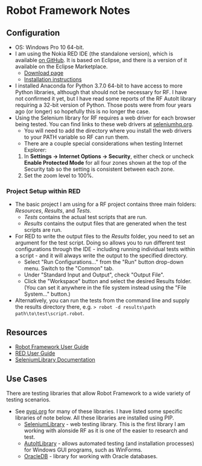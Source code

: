 # Robot Framework Notes

## Configuration
* OS: Windows Pro 10 64-bit.
* I am using the Nokia RED IDE (the standalone version), which is available [on GitHub](https://github.com/nokia/RED). It is based on Eclipse, and there is a version of it available on the Eclipse Marketplace.
  * [Download page](https://github.com/nokia/RED/releases/tag/0.8.9)
  * [Installation instructions](https://github.com/nokia/RED/blob/master/installation.md)
* I installed Anaconda for Python 3.7.0 64-bit to have access to more Python libraries, although that should not be necessary for RF. I have not confirmed it yet, but I have read some reports of the RF AutoIt library requiring a 32-bit version of Python. Those posts were from four years ago (or longer) so hopefully this is no longer the case.
* Using the Selenium library for RF requires a web driver for each browser being tested. You can find links to these web drivers at [seleniumhq.org](https://www.seleniumhq.org/download/).
  * You will need to add the directory where you install the web drivers to your PATH variable so RF can run them.
  * There are a couple special considerations when testing Internet Explorer:
   1. In __Settings -> Internet Options -> Security__, either check or uncheck __Enable Protected Mode__ for all four zones shown at the top of the Security tab so the setting is consistent between each zone.
   1. Set the zoom level to 100%.

### Project Setup within RED
* The basic project I am using for a RF project contains three main folders: _Resources_, _Results_, and _Tests_.
  * _Tests_ contains the actual test scripts that are run.
  * _Results_ contains the output files that are generated when the test scripts are run. 
* For RED to write the output files to the _Results_ folder, you need to set an argument for the test script. Doing so allows you to run different test configurations through the IDE - including running individual tests within a script - and it will always write the output to the specified directory.
  * Select "Run Configurations..." from the "Run" button drop-down menu. Switch to the "Common" tab. 
  * Under "Standard Input and Output", check "Output File". 
  * Click the "Workspace" button and select the desired Results folder. (You can set it anywhere in the file system instead using the "File System..." button.)
* Alternatively, you can run the tests from the command line and supply the results directory there, e.g. `> robot -d results\path path\to\test\script.robot`.

## Resources
* [Robot Framework User Guide](http://robotframework.org/robotframework/latest/RobotFrameworkUserGuide.html)
* [RED User Guide](http://nokia.github.io/RED/help/)
* [SeleniumLibrary Documentation](http://robotframework.org/SeleniumLibrary/SeleniumLibrary.html)

## Use Cases
There are testing libraries that allow Robot Framework to a wide variety of testing scenarios.
* See [pypi.org](https://pypi.org/search/?q=robotframework) for many of these libraries. I have listed some specific libraries of note below. All these libraries are installed using PIP.
  * [SeleniumLibrary](https://pypi.org/project/robotframework-seleniumlibrary/) - web testing library. This is the first library I am working with alonside RF as it is one of the easier to research and test.
  * [AutoItLibrary](https://pypi.org/project/robotframework-autoitlibrary/) - allows automated testing (and installation processes) for Windows GUI programs, such as WinForms.
  * [OracleDB](https://pypi.org/project/robotframework-oracledb/) - library for working with Oracle databases.

